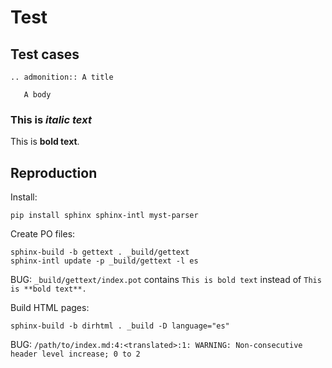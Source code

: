 # Test

## Test cases

```{eval-rst}
.. admonition:: A title

   A body
```

### This is _italic text_

This is **bold text**.

## Reproduction

Install:

```
pip install sphinx sphinx-intl myst-parser
```

Create PO files:

```
sphinx-build -b gettext . _build/gettext
sphinx-intl update -p _build/gettext -l es
```

BUG: `_build/gettext/index.pot` contains `This is bold text` instead of `This is **bold text**.`

Build HTML pages:

```
sphinx-build -b dirhtml . _build -D language="es"
```

BUG: `/path/to/index.md:4:<translated>:1: WARNING: Non-consecutive header level increase; 0 to 2`
